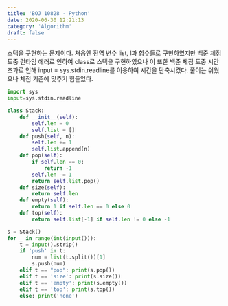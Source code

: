 ```yaml
---
title: 'BOJ 10828 - Python'
date: 2020-06-30 12:21:13
category: 'Algorithm'
draft: false
---
```

스택을 구현하는 문제이다. 처음엔 전역 변수 list, l과 함수들로 구현하였지만 백준 체점 도중 런타임 에러로 인하여 class로 스택을 구현하였으나 이 또한 백준 체점 도중 시간초과로 인해 input = sys.stdin.readline를 이용하여 시간을 단축시켰다. 풀이는 쉬웠으나 체점 기준에 맞추기 힘들었다.
```python
import sys
input=sys.stdin.readline

class Stack:
    def __init__(self):
        self.len = 0
        self.list = []
    def push(self, n):
        self.len += 1
        self.list.append(n)
    def pop(self):
        if self.len == 0:
            return -1
        self.len -= 1
        return self.list.pop()
    def size(self):
        return self.len
    def empty(self):
        return 1 if self.len == 0 else 0
    def top(self):
        return self.list[-1] if self.len != 0 else -1

s = Stack()
for _ in range(int(input())):
    t = input().strip()
    if 'push' in t:
        num = list(t.split())[1]
        s.push(num)
    elif t == "pop": print(s.pop())
    elif t == 'size': print(s.size())
    elif t == 'empty': print(s.empty())
    elif t == 'top': print(s.top())
    else: print('none')

```